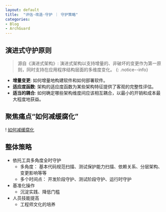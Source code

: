 ```yaml
---
layout: default
title:  "评估·改造·守护 ｜ 守护策略"
categories:
- Blog
- ArchGuard
---
```


## 演进式守护原则

> 源自《演进式架构》:
> 演进式架构以支持增量的、非破坏的变更作为第一原则，同时支持在应用程序结构层面的多维度变化。
{: .notice--info}

* **增量变更**: 如何增量地构建软件和如何部署软件。
* **适应度函数**: 架构的适应度函数为某些架构特征提供了客观的完整性评估。
* **适当的耦合**: 如何确定哪些架构维度间应该相互耦合，以最小的开销和成本最大程度地获益。

## 聚焦痛点“如何减缓腐化”

! [如何减缓腐化](/assets/images/demising.png)


## 整体策略

* 依托工具多角度全时守护
  * 多角度： 基本代码规范扫描、测试保护能力扫描、依赖关系、分层架构、变更影响等等
  * 多个时间点： 开发阶段守护、测试阶段守护、运行时守护
* 基准化操作
  * 沉淀实践、降低门槛
* 人员技能提高
  * 工程师文化的培养


